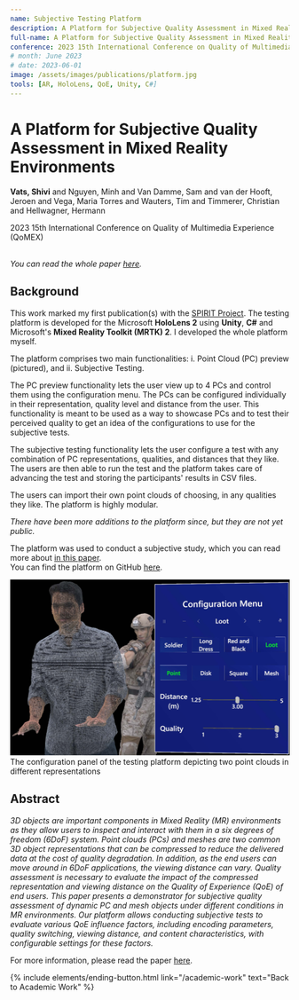 ```yaml
---
name: Subjective Testing Platform
description: A Platform for Subjective Quality Assessment in Mixed Reality Environments. <em>QoMEX 2023.</em>
full-name: A Platform for Subjective Quality Assessment in Mixed Reality Environments
conference: 2023 15th International Conference on Quality of Multimedia Experience (QoMEX)
# month: June 2023
# date: 2023-06-01
image: /assets/images/publications/platform.jpg
tools: [AR, HoloLens, QoE, Unity, C#]
---
```


<div>
<h1> A Platform for Subjective Quality Assessment in Mixed Reality Environments </h1>
<p class="h5"> <strong>Vats, Shivi</strong> and Nguyen, Minh and Van Damme, Sam and van der Hooft, Jeroen and Vega, Maria Torres and Wauters, Tim and Timmerer, Christian and Hellwagner, Hermann </p>
<p class="h5"> 2023 15th International Conference on Quality of Multimedia Experience (QoMEX) </p>
</div>

<p><br /><em>You can read the whole paper <a href="https://ieeexplore.ieee.org/abstract/document/10178443/">here</a>.</em></p>

## Background

This work marked my first publication(s) with the [SPIRIT Project](https://www.spirit-project.eu/). The testing platform is developed for the Microsoft **HoloLens 2**  using **Unity**, **C#** and Microsoft's **Mixed Reality Toolkit (MRTK) 2**. I developed the whole platform myself.

The platform comprises two main functionalities: i. Point Cloud (PC) preview (pictured), and ii. Subjective Testing.

The PC preview functionality lets the user view up to 4 PCs and control them using the configuration menu. The PCs can be configured individually in their representation, quality level and distance from the user. This functionality is meant to be used as a way to showcase PCs and to test their perceived quality to get an idea of the configurations to use for the subjective tests.

The subjective testing functionality lets the user configure a test with any combination of PC representations, qualities, and distances that they like. The users are then able to run the test and the platform takes care of advancing the test and storing the participants' results in CSV files.

The users can import their own point clouds of choosing, in any qualities they like. The platform is highly modular.

*There have been more additions to the platform since, but they are not yet public.*

The platform was used to conduct a subjective study, which you can read more about [in this paper](/academic-work/06-impact).    
You can find the platform on GitHub [here](https://github.com/shivivats/MR-Subjective-Testing-Platform).

<div>
<img src="/assets/images/publications/platform.jpg" class="img-fluid" alt="The configuration panel of the testing platform depicting two point clouds in different representations"/>
</div>
<div class="text-center">
    The configuration panel of the testing platform depicting two point clouds in different representations
</div>

## Abstract

*3D objects are important components in Mixed Reality (MR) environments as they allow users to inspect and interact with them in a six degrees of freedom (6DoF) system. Point clouds (PCs) and meshes are two common 3D object representations that can be compressed to reduce the delivered data at the cost of quality degradation. In addition, as the end users can move around in 6DoF applications, the viewing distance can vary. Quality assessment is necessary to evaluate the impact of the compressed representation and viewing distance on the Quality of Experience (QoE) of end users. This paper presents a demonstrator for subjective quality assessment of dynamic PC and mesh objects under different conditions in MR environments. Our platform allows conducting subjective tests to evaluate various QoE influence factors, including encoding parameters, quality switching, viewing distance, and content characteristics, with configurable settings for these factors.*

For more information, please read the paper [here](https://ieeexplore.ieee.org/abstract/document/10178443/).


<p class="text-center">
{% include elements/ending-button.html link="/academic-work" text="Back to Academic Work" %}
</p>
